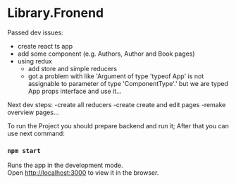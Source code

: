# Library.Fronend

Passed dev issues:
- create react ts app
- add some component (e.g. Authors, Author and Book pages)
- using redux
  - add store and simple reducers
  - got a problem with like 'Argument of type 'typeof App' is not assignable to parameter of type 'ComponentType<never>'.'
  but we are typed App props interface and use it...

Next dev steps:
-create all reducers 
-create create and edit pages
-remake overview pages...


To run the Project you should prepare backend and run it;
After that you can use next command:

### `npm start`

Runs the app in the development mode.\
Open [http://localhost:3000](http://localhost:3000) to view it in the browser.
